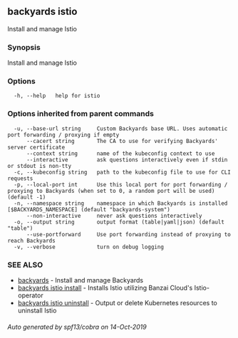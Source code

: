 ## backyards istio

Install and manage Istio

### Synopsis

Install and manage Istio

### Options

```
  -h, --help   help for istio
```

### Options inherited from parent commands

```
  -u, --base-url string     Custom Backyards base URL. Uses automatic port forwarding / proxying if empty
      --cacert string       The CA to use for verifying Backyards' server certificate
      --context string      name of the kubeconfig context to use
      --interactive         ask questions interactively even if stdin or stdout is non-tty
  -c, --kubeconfig string   path to the kubeconfig file to use for CLI requests
  -p, --local-port int      Use this local port for port forwarding / proxying to Backyards (when set to 0, a random port will be used) (default -1)
  -n, --namespace string    namespace in which Backyards is installed [$BACKYARDS_NAMESPACE] (default "backyards-system")
      --non-interactive     never ask questions interactively
  -o, --output string       output format (table|yaml|json) (default "table")
      --use-portforward     Use port forwarding instead of proxying to reach Backyards
  -v, --verbose             turn on debug logging
```

### SEE ALSO

* [backyards](backyards.md)	 - Install and manage Backyards
* [backyards istio install](backyards_istio_install.md)	 - Installs Istio utilizing Banzai Cloud's Istio-operator
* [backyards istio uninstall](backyards_istio_uninstall.md)	 - Output or delete Kubernetes resources to uninstall Istio

###### Auto generated by spf13/cobra on 14-Oct-2019
